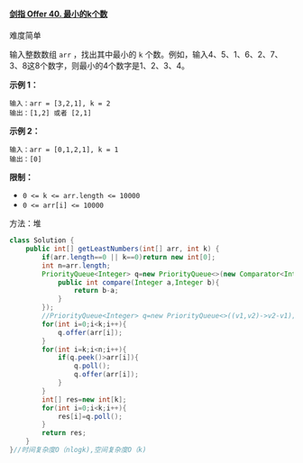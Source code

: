 #### [剑指 Offer 40. 最小的k个数](https://leetcode-cn.com/problems/zui-xiao-de-kge-shu-lcof/)

难度简单

输入整数数组 `arr` ，找出其中最小的 `k` 个数。例如，输入4、5、1、6、2、7、3、8这8个数字，则最小的4个数字是1、2、3、4。

**示例 1：**

```
输入：arr = [3,2,1], k = 2
输出：[1,2] 或者 [2,1]
```

**示例 2：**

```
输入：arr = [0,1,2,1], k = 1
输出：[0]
```

**限制：**

- `0 <= k <= arr.length <= 10000`
- `0 <= arr[i] <= 10000`

方法：堆

```java
class Solution {
    public int[] getLeastNumbers(int[] arr, int k) {
        if(arr.length==0 || k==0)return new int[0];
        int n=arr.length;
        PriorityQueue<Integer> q=new PriorityQueue<>(new Comparator<Integer>(){
            public int compare(Integer a,Integer b){
                return b-a;
            }
        });
        //PriorityQueue<Integer> q=new PriorityQueue<>((v1,v2)->v2-v1);
        for(int i=0;i<k;i++){
            q.offer(arr[i]);
        }
        for(int i=k;i<n;i++){
            if(q.peek()>arr[i]){
                q.poll();
                q.offer(arr[i]);
            }
        }
        int[] res=new int[k];
        for(int i=0;i<k;i++){
            res[i]=q.poll();
        }
        return res;
    }
}//时间复杂度O（nlogk),空间复杂度O（k)
```

